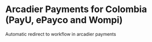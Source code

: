 # Arcadier Payments for Colombia (PayU, ePayco and Wompi)
Automatic redirect to workflow in arcadier payments
